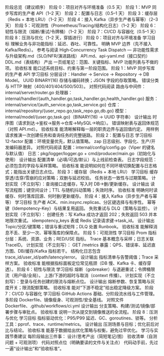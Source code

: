 阶段总览（建议顺序）
阶段 0：项目对齐与环境准备（0.5 天）
阶段 1：MVP 同步写库的生产者 API（1–2 天）
阶段 2：配置与日志（0.5–1 天）
阶段 3：缓存层（Redis + 本地 LRU）（1–2 天）
阶段 4：接入 Kafka（异步生产者与幂等）（2–3 天）
阶段 5：可观测性（Prometheus/Tracing/结构化日志）（1–2 天）
阶段 6：韧性与限流（熔断/重试/令牌桶）（1–2 天）
阶段 7：CI/CD 与容器化（0.5–1 天）
阶段 8：压测与优化（1–2 天，穿插进行）
阶段 0：项目对齐与环境准备
学习目标
理解业务与非功能指标：延迟、吞吐、可靠性。
明确 MVP 边界（先不接入 Kafka/Redis）。
参考与阅读
High‑Concurrency Task Dispatch — 非功能性需求与升级架构.md（SLO/NFR/演进路线）
API.md、api-yaml.md（接口契约）
DDL.md（表结构）
产出
一页纸笔记：范围、关键指标、MVP 功能列表与不做的项。
验收标准
能口述系统目标、约束与第一阶段范围。
阶段 1：MVP 同步写库的生产者 API
学习目标
分层设计：Handler → Service → Repository → DB Model。
UUID BINARY(16) 存储与编码转换；JSON 字段的存取策略。
错误分类与 HTTP 映射（400/401/404/500/503）。
对照代码阅读
路由与中间件：internal/server/router.go
处理器：internal/handler/{auth_handler.go,task_handler.go,health_handler.go}
服务：internal/service/{auth_service.go,task_service.go}
仓库：internal/repository/{user_repo.go,task_repo.go,db.go}
模型：internal/model/{user.go,task.go}（BINARY(16) → UUID 字符串）
设计输出
时序图（请求到达→鉴权→服务→仓库→MySQL→响应）。
错误映射表与返回体规范（对照 API.md）。
验收标准
能清晰解释每一层的职责边界与返回值约定。
用样例请求推演一次创建任务和查询任务的完整链路。
阶段 2：配置与日志
学习目标
12-factor 配置：环境变量优先，默认值策略。
zap 日志级别、字段化、生产/开发编码器差异。
对照代码阅读
配置：internal/config/config.go（Viper 的键名与默认值）
日志：pkg/logger/logger.go + cmd/producer/main.go（初始化与使用）
设计输出
配置清单（必填/可选/默认）与上线前检查表。
日志字段规范：必须包含的字段与采样策略。
验收标准
能说明如何在不同环境切换配置与日志格式；能指出关键日志点位。
阶段 3：缓存层（Redis + 本地 LRU）
学习目标
缓存穿透/击穿/雪崩的应对策略；双删与延迟校验。
任务状态一致性与过期策略。
计划实现（不立刻写）：查询接口走缓存，写入时 DB→删/更新缓存。
设计输出
读写流程图；键空间设计；TTL 与随机抖动策略；失效时序。
验收标准
明确何时读缓存、何时落库回源、何时删/更新缓存。
阶段 4：接入 Kafka（异步生产者与幂等）
学习目标
生产者 ACK、min.insync.replicas、分区键选择与有序性。
幂等键（Idempotency-Key）与结果复用返回。
失败重试与 DLQ（策略与监控）。
计划实现（不立刻写）：
创建任务：写 Kafka 成功才返回 202；失败返回 503 并本地限次重试。
idempotency_keys 表或 Redis 记录请求键→task_id。
设计输出
Topic/分区/键策略；错误与重试矩阵；DLQ 处置 Runbook。
验收标准
能解释消息不丢、至少一次、幂等落库的保障点。
阶段 5：可观测性
学习目标
Prom 指标分层：系统、资源、业务；RED/USE 指标。
Trace 基本概念与采样；日志关联 TraceID。
计划实现（不立刻写）：
GET /metrics 暴露：QPS、错误率、延迟直方图、DB/缓存/Kafka 指标若干。
结构化日志包含 trace_id/user_id/path/latency/error。
设计输出
指标清单与告警阈值；Trace 采样方案。
验收标准
能根据指标面板定位常见瓶颈（DB 慢、Kafka 卡、缓存穿透）。
阶段 6：韧性与限流
学习目标
熔断（gobreaker）与退避重试；令牌桶限流（用户级/全局）。
上游/下游的超时与取消（context 传播）。
计划实现（不立刻写）：登录与任务创建的限流与熔断点位。
设计输出
熔断参数、恢复策略与灰度开关；限流配额策略。
验收标准
能对“下游不稳定”给出稳定降级方案。
阶段 7：CI/CD 与容器化
学习目标
GitHub Actions 基础、分阶段流水线与工件管理。
多阶段 Dockerfile、镜像瘦身、可观测性/安全基线。
对照文件
Dockerfile、.github/workflows/ci.yml
设计输出
分支策略、构建/测试/镜像/部署步骤与审批点。
验收标准
说明一次从提交到镜像推送的全流程。
阶段 8：压测与优化
学习目标
指标驱动优化：P95/P99 延迟、GC、goroutines、锁等。
分析工具：pprof、trace、runtime/metrics。
设计输出
压测场景与目标；优化前后对比与结论。
验收标准
能基于数据给出优化策略与权衡，避免过早优化。
学习与实践节奏建议
每阶段输出三件事：
设计/思考产出（简短笔记/图）
验收清单（自测问题 + 可观测项）
代码对照点位（明确要读的文件与关注点）
代码动手前，先过一遍“设计输出”和“验收标准”。